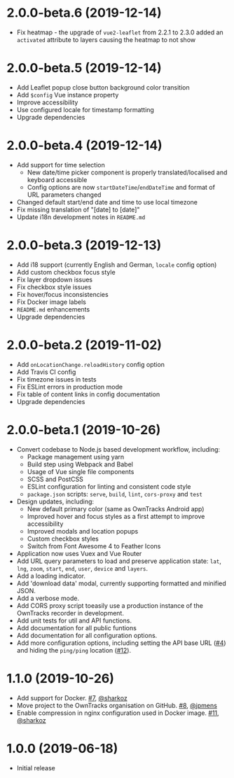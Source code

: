 # 2.0.0-beta.6 (2019-12-14)

- Fix heatmap - the upgrade of `vue2-leaflet` from 2.2.1 to 2.3.0 added an `activated` attribute to layers causing the heatmap to not show

# 2.0.0-beta.5 (2019-12-14)

- Add Leaflet popup close button background color transition
- Add `$config` Vue instance property
- Improve accessibility
- Use configured locale for timestamp formatting
- Upgrade dependencies

# 2.0.0-beta.4 (2019-12-14)

- Add support for time selection
  - New date/time picker component is properly translated/localised and keyboard accessible
  - Config options are now `startDateTime`/`endDateTime` and format of URL parameters changed
- Changed default start/end date and time to use local timezone
- Fix missing translation of "[date] to [date]"
- Update i18n development notes in `README.md`

# 2.0.0-beta.3 (2019-12-13)

- Add i18 support (currently English and German, `locale` config option)
- Add custom checkbox focus style
- Fix layer dropdown issues
- Fix checkbox style issues
- Fix hover/focus inconsistencies
- Fix Docker image labels
- `README.md` enhancements
- Upgrade dependencies

# 2.0.0-beta.2 (2019-11-02)

- Add `onLocationChange.reloadHistory` config option
- Add Travis CI config
- Fix timezone issues in tests
- Fix ESLint errors in production mode
- Fix table of content links in config documentation
- Upgrade dependencies

# 2.0.0-beta.1 (2019-10-26)

- Convert codebase to Node.js based development workflow, including:
  - Package management using yarn
  - Build step using Webpack and Babel
  - Usage of Vue single file components
  - SCSS and PostCSS
  - ESLint configuration for linting and consistent code style
  - `package.json` scripts: `serve`, `build`, `lint`, `cors-proxy` and `test`
- Design updates, including:
  - New default primary color (same as OwnTracks Android app)
  - Improved hover and focus styles as a first attempt to improve accessibility
  - Improved modals and location popups
  - Custom checkbox styles
  - Switch from Font Awesome 4 to Feather Icons
- Application now uses Vuex and Vue Router
- Add URL query parameters to load and preserve application state: `lat`, `lng`, `zoom`, `start`, `end`, `user`, `device` and `layers`.
- Add a loading indicator.
- Add 'download data' modal, currently supporting formatted and minified JSON.
- Add a verbose mode.
- Add CORS proxy script toeasily use a production instance of the OwnTracks recorder in development.
- Add unit tests for util and API functions.
- Add documentation for all public funtions
- Add documentation for all configuration options.
- Add more configuration options, including setting the API base URL ([#4](https://github.com/owntracks/frontend/issues/4)) and hiding the `ping/ping` location ([#12](https://github.com/owntracks/frontend/issues/12)).

# 1.1.0 (2019-10-26)

- Add support for Docker. [#7](https://github.com/owntracks/frontend/pull/7), [@sharkoz](https://github.com/sharkoz)
- Move project to the OwnTracks organisation on GitHub. [#8](https://github.com/owntracks/frontend/pull/8), [@jpmens](https://github.com/jpmens)
- Enable compression in nginx configuration used in Docker image. [#11](https://github.com/owntracks/frontend/pull/11), [@sharkoz](https://github.com/sharkoz)

# 1.0.0 (2019-06-18)

- Initial release
